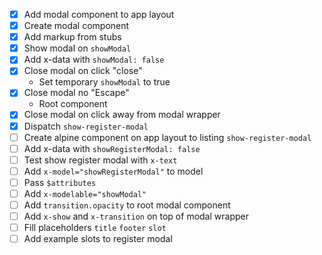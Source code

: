 - [x] Add modal component to app layout
- [x] Create modal component
- [x] Add markup from stubs
- [x] Show modal on `showModal`
- [x] Add x-data with `showModal: false`
- [x] Close modal on click "close"
  - Set temporary `showModal` to true
- [x] Close modal no "Escape"
  - Root component
- [x] Close modal on click away from modal wrapper
- [x] Dispatch `show-register-modal`
- [ ] Create alpine component on app layout to listing `show-register-modal`
- [ ] Add x-data with `showRegisterModal: false`
- [ ] Test show register modal with `x-text`
- [ ] Add `x-model="showRegisterModal"` to model
- [ ] Pass `$attributes`
- [ ] Add `x-modelable="showModal"`
- [ ] Add `transition.opacity` to root modal component
- [ ] Add `x-show` and `x-transition` on top of modal wrapper
- [ ] Fill placeholders `title` `footer` `slot`
- [ ] Add example slots to register modal
